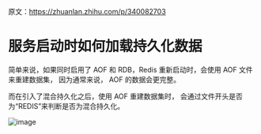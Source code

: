
原文：<https://zhuanlan.zhihu.com/p/340082703>

# 服务启动时如何加载持久化数据

简单来说，如果同时启用了 AOF 和 RDB，Redis 重新启动时，会使用 AOF 文件来重建数据集，
因为通常来说， AOF 的数据会更完整。


而在引入了混合持久化之后，使用 AOF 重建数据集时，
会通过文件开头是否为“REDIS”来判断是否为混合持久化。

![image](https://user-images.githubusercontent.com/7867225/157567143-49de2c48-97d7-4b94-86a6-0e6f6a23639b.png)
